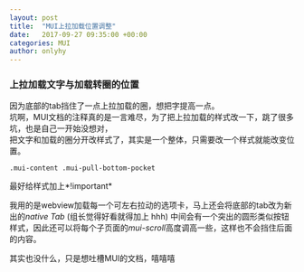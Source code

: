 ```yaml
---
layout: post
title:  "MUI上拉加载位置调整"
date:   2017-09-27 09:35:00 +00:00
categories: MUI
author: onlyhy
---
```

### 上拉加载文字与加载转圈的位置  
因为底部的tab挡住了一点上拉加载的圈，想把字提高一点。  
坑啊，MUI文档的注释真的是一言难尽，为了把上拉加载的样式改一下，跳了很多坑，也是自己一开始没想对，  
把文字和加载的圈分开改样式了，其实是一个整体，只需要改一个样式就能改变位置。  

	.mui-content .mui-pull-bottom-pocket   

最好给样式加上*!important*  

我用的是webview加载每一个可左右拉动的选项卡，马上还会将底部的tab改为新出的*native Tab* (组长觉得好看就得加上 hhh) 
中间会有一个突出的圆形类似按钮样式，因此还可以将每个子页面的*mui-scroll*高度调高一些，这样也不会挡住后面的内容。  

其实也没什么，只是想吐槽MUI的文档，嘻嘻嘻